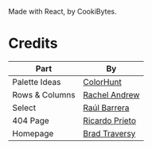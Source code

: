 Made with React, by CookiBytes.

# Credits

Part | By
------------ | -------------
Palette Ideas | [ColorHunt](https://colorhunt.co/palette/220248)
Rows & Columns | [Rachel Andrew](https://codepen.io/rachelandrew/pen/YqqdXL)
Select | [Raúl Barrera](https://codepen.io/raubaca/pen/VejpQP)
404 Page | [Ricardo Prieto](https://codepen.io/ricardpriet/pen/MOKEam)
Homepage | [Brad Traversy](https://codepen.io/bradtraversy/pen/MNEgoJ)
